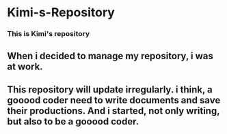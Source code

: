 # Kimi-s-Repository
### This is Kimi's repository
## When i decided to manage my repository, i was at work. 
## This repository will update irregularly. i think, a gooood coder need to write documents and save their productions. And i started, not only writing, but also to be a gooood coder. 
